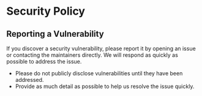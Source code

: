 # Security Policy

## Reporting a Vulnerability

If you discover a security vulnerability, please report it by opening an issue or contacting the maintainers directly. We will respond as quickly as possible to address the issue.

- Please do not publicly disclose vulnerabilities until they have been addressed.
- Provide as much detail as possible to help us resolve the issue quickly.
